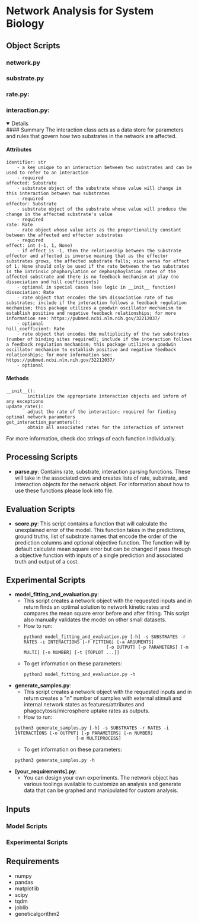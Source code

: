 # Network Analysis for System Biology

## Object Scripts
### network.py
### substrate.py
### rate.py:
### interaction.py:
<details open>
#### Summary
    The interaction class acts as a data store for parameters and rules that govern how two substrates in the network are affected.

#### Attributes
    identifier: str
        - a key unique to an interaction between two substrates and can be used to refer to an interaction
        - required
    affected: Substrate
        - substrate object of the substrate whose value will change in this interaction between two substrates
        - required
    effector: Substrate
        - substrate object of the substrate whose value will produce the change in the affected substrate's value
        - required
    rate: Rate
        - rate object whose value acts as the proportionality constant between the affected and effector substrates
        - required
    effect: int (-1, 1, None)
        - if effect is -1, then the relationship between the substrate effector and affected is inverse meaning that as the effector substrates grows, the affected substrate falls; vice versa for effect of 1; None should only be used if the rate between the two substrates is the intrinsic phophorylation or dephosphoylation rates of the affected substrate and there is no feedback mechanism at play (no dissociation and hill coefficients)
        - optional in special cases (see logic in __init__ function)
    dissociation: Rate
        - rate object that encodes the 50% dissociation rate of two substrates; include if the interaction follows a feedback regulation mechanism; this package utilizes a goodwin oscillator mechanism to establish positive and negative feedback relationships; for more information see: https://pubmed.ncbi.nlm.nih.gov/32212037/
        - optional
    hill_coefficient: Rate
        - rate object that encodes the multiplicity of the two substrates (number of binding sites required); include if the interaction follows a feedback regulation mechanism; this package utilizes a goodwin oscillator mechanism to establish positive and negative feedback relationships; for more information see: https://pubmed.ncbi.nlm.nih.gov/32212037/
        - optional

#### Methods
    __init__():
            initialize the appropriate interaction objects and inform of any exceptions
    update_rate():
            adjust the rate of the interaction; required for finding optimal network parameters
    get_interaction_paramters():
            obtain all associated rates for the interaction of interest

For more information, check doc strings of each function individually.
</details>

## Processing Scripts
- **parse.py**: Contains rate, substrate, interaction parsing functions. These will take in the associated csvs and creates lists of rate, substrate, and interaction objects for the network object. For information about how to use these functions please look into file.

## Evaluation Scripts
- **score.py**: This script contains a function that will calculate the unexplained error of the model. This function takes in the predictions, ground truths, list of substrate names that encode the order of the prediction columns and optional objective function. The function will by default calculate mean square error but can be changed if pass through a objective function with inputs of a single prediction and associated truth and output of a cost.

## Experimental Scripts
- **model_fitting_and_evaluation.py**:
	- This script creates a network object with the requested inputs and in return finds an optimal solution to network kinetic rates and compares the mean square error before and after fitting. This script also manually validates the model on other small datasets.
	- How to run:
        ```
        python3 model_fitting_and_evaluation.py [-h] -s SUBSTRATES -r RATES -i INTERACTIONS [-f FITTING] [-a ARGUMENTS]
                                       [-o OUTPUT] [-p PARAMETERS] [-m MULTI] [-n NUMBER] [-t [TOPLOT ...]]
        ```
	- To get information on these parameters:
        ```
        python3 model_fitting_and_evaluation.py -h
        ```
- **generate_samples.py**:
	- This script creates a network object with the requested inputs and in return creates a "n" number of samples with external stimuli and internal network states as features/attributes and phagocytosis/microsphere uptake rates as outputs.
	- How to run:
	```
	python3 generate_samples.py [-h] -s SUBSTRATES -r RATES -i INTERACTIONS [-o OUTPUT] [-p PARAMETERS] [-n NUMBER]
                           [-m MULTIPROCESS]	
	```
	- To get information on these parameters:
	```
	python3 generate_samples.py -h
	```
- **[your_requirements].py**:
	- You can design your own experiments. The network object has various toolings available to customize an analysis and generate data that can be graphed and manipulated for custom analysis.

## Inputs
### Model Scripts
### Experimental Scripts

## Requirements
- numpy
- pandas
- matplotlib
- scipy
- tqdm
- joblib
- geneticalgorithm2
